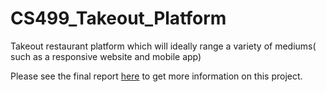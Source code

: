 # CS499_Takeout_Platform
Takeout restaurant platform which will ideally range a variety of mediums( such as a responsive website and mobile app)

Please see the final report [here](https://github.com/TannerW/CS499_Takeout_Platform_FrontEnd/raw/master/CS499FinalProjectDocumentation.docx) to get more information on this project.
